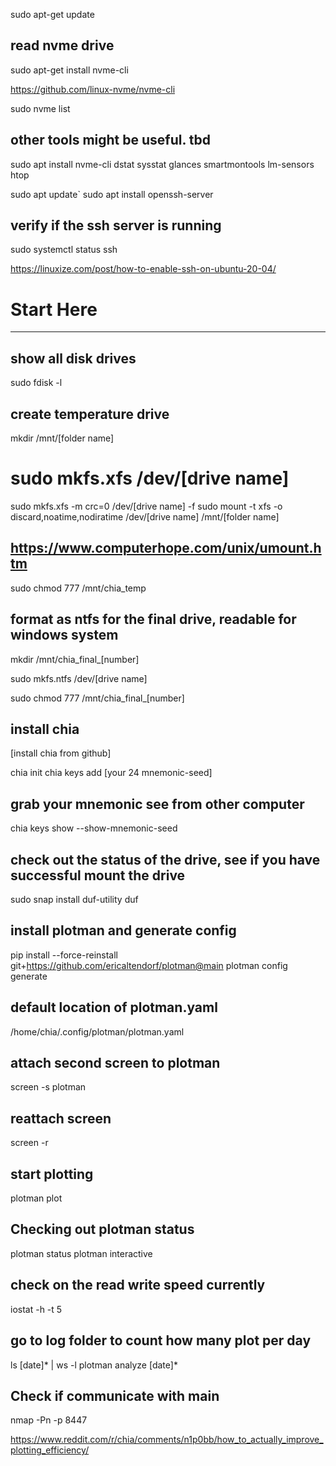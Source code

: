 
sudo apt-get update
## read nvme drive
sudo apt-get install nvme-cli

https://github.com/linux-nvme/nvme-cli

sudo nvme list

## other tools might be useful. tbd
sudo apt install nvme-cli dstat sysstat glances smartmontools lm-sensors htop

sudo apt update`
sudo apt install openssh-server
## verify if the ssh server is running
sudo systemctl status ssh

https://linuxize.com/post/how-to-enable-ssh-on-ubuntu-20-04/

<!-------------------	Start here	------------------->
# Start Here
---
## show all disk drives
sudo fdisk -l


## create temperature drive
mkdir /mnt/[folder name]
# sudo mkfs.xfs /dev/[drive name]
sudo mkfs.xfs -m crc=0 /dev/[drive name] -f 
sudo mount -t xfs -o discard,noatime,nodiratime /dev/[drive name] /mnt/[folder name]
## https://www.computerhope.com/unix/umount.htm

sudo chmod 777 /mnt/chia_temp

## format as ntfs for the final drive, readable for windows system
mkdir /mnt/chia_final_[number]


<!-------------------	Do not format external drive if files already in there	------------------->
sudo mkfs.ntfs /dev/[drive name]

sudo chmod 777 /mnt/chia_final_[number]


## install chia
[install chia from github]

chia init
chia keys add [your 24 mnemonic-seed]
## grab your mnemonic see from other computer
chia keys show --show-mnemonic-seed

## check out the status of the drive, see if you have successful mount the drive
sudo snap install duf-utility
duf


## install plotman and generate config
pip install --force-reinstall git+https://github.com/ericaltendorf/plotman@main
plotman config generate

## default location of plotman.yaml
/home/chia/.config/plotman/plotman.yaml

## attach second screen to plotman
screen -s plotman
## reattach screen
screen -r

## start plotting
plotman plot

## Checking out plotman status
plotman status
plotman interactive

## check on the read write speed currently
iostat -h -t 5

## go to log folder to count how many plot per day
ls [date]* | ws -l
plotman analyze [date]*

## Check if communicate with main
nmap -Pn -p 8447 <farmerIP>


https://www.reddit.com/r/chia/comments/n1p0bb/how_to_actually_improve_plotting_efficiency/


